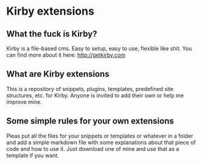 # Kirby extensions

## What the fuck is Kirby?

Kirby is a file-based cms. Easy to setup, easy to use, flexible like shit. You can find more about it here: <http://getkirby.com>

## What are Kirby extensions

This is a repository of snippets, plugins, templates, predefined site structures, etc. for Kirby. Anyone is invited to add their own or help me improve mine. 

## Some simple rules for your own extensions

Pleas put all the files for your snippets or templates or whatever in a folder and add a simple markdown file with some explanations about that piece of code and how to use it. Just download one of mine and use that as a template if you want. 